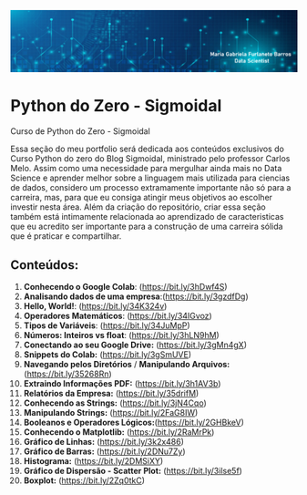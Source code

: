
<p align="center">
  <img src="logo portfolio Python.png" >
</p>



# Python do Zero - Sigmoidal
Curso de Python do Zero - Sigmoidal

Essa seção do meu portfolio será dedicada aos conteúdos exclusivos do Curso Python do zero do Blog Sigmoidal, ministrado pelo professor Carlos Melo. Assim como uma necessidade para mergulhar ainda mais no Data Science e aprender melhor sobre a linguagem mais utilizada para ciencias de dados, considero um processo extramamente importante não só para a carreira, mas, para que eu consiga atingir meus objetivos ao escolher investir nesta área. Além da criação do repositório, criar essa seção também está intimamente relacionada ao aprendizado de caracteristicas que eu acredito ser importante para a construção de uma carreira sólida que é praticar e compartilhar. 

## Conteúdos:
1. **Conhecendo o Google Colab**:      (https://bit.ly/3hDwf4S)
2. **Analisando dados de uma empresa**:(https://bit.ly/3gzdfDg)
3. **Hello, World!**:                  (https://bit.ly/34K324v)
4. **Operadores Matemáticos**:         (https://bit.ly/34IGvoz)
5. **Tipos de Variáveis**:             (https://bit.ly/34JuMpP)
6. **Números: Inteiros vs float**:     (https://bit.ly/3hLN9hM)
7. **Conectando ao seu Google Drive:** (https://bit.ly/3gMn4gX)
8. **Snippets do Colab:**              (https://bit.ly/3gSmUVE)
9. **Navegando pelos Diretórios** /
**Manipulando Arquivos:**              (https://bit.ly/35268Rn)
10. **Extraindo Informações PDF:**     (https://bit.ly/3h1AV3b)
11. **Relatórios da Empresa:**         (https://bit.ly/35drifM)
12. **Conhecendo as Strings:**         (https://bit.ly/3jN4Cqo) 
13. **Manipulando Strings:**           (https://bit.ly/2FaG8IW)
14. **Booleanos e Operadores Lógicos:**(https://bit.ly/2GHBkeV)
15. **Conhecendo o Matplotlib:**       (https://bit.ly/2RaMrPk)
16. **Gráfico de Linhas:**             (https://bit.ly/3k2x486)
17. **Gráfico de Barras:**             (https://bit.ly/2DNu7Zy) 
18. **Histograma:**                    (https://bit.ly/2DMSiXY)
19. **Gráfico de Dispersão - Scatter Plot:** (https://bit.ly/3ilse5f)
20. **Boxplot:** (https://bit.ly/2Zq0tkC)


